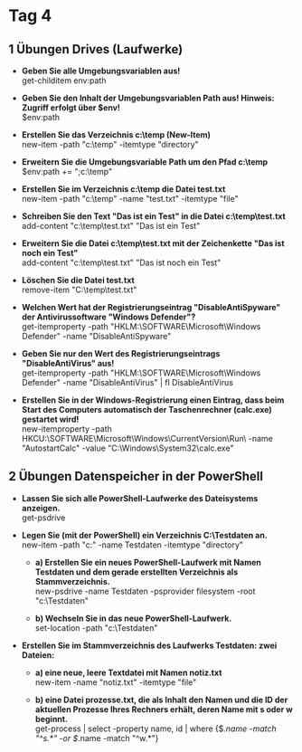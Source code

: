 # Tag 4

## 1 Übungen Drives (Laufwerke)

- **Geben Sie alle Umgebungsvariablen aus!**  
get-childitem env:path

- **Geben Sie den Inhalt der Umgebungsvariablen Path aus! Hinweis: Zugriff erfolgt über $env!**  
$env:path

- **Erstellen Sie das Verzeichnis c:\temp (New-Item)**    
new-item -path "c:\temp" -itemtype "directory"

- **Erweitern Sie die Umgebungsvariable Path um den Pfad c:\temp**  
$env:path += ";c:\temp"

- **Erstellen Sie im Verzeichnis c:\temp die Datei test.txt**  
new-item -path "c:\temp\" -name "test.txt" -itemtype "file"

- **Schreiben Sie den Text "Das ist ein Test" in die Datei c:\temp\test.txt**  
add-content "c:\temp\test.txt" "Das ist ein Test"

- **Erweitern Sie die Datei c:\temp\test.txt mit der Zeichenkette "Das ist noch ein Test"**  
add-content "c:\temp\test.txt" "Das ist noch ein Test"

- **Löschen Sie die Datei test.txt**  
remove-item "C:\temp\test.txt"

- **Welchen Wert hat der Registrierungseintrag "DisableAntiSpyware" der Antivirussoftware "Windows Defender"?**  
get-itemproperty -path "HKLM:\SOFTWARE\Microsoft\Windows Defender" -name "DisableAntiSpyware"

- **Geben Sie nur den Wert des Registrierungseintrags "DisableAntiVirus" aus!**  
get-itemproperty -path "HKLM:\SOFTWARE\Microsoft\Windows Defender" -name "DisableAntiVirus" | fl DisableAntiVirus

- **Erstellen Sie in der Windows-Registrierung einen Eintrag, dass beim Start des Computers automatisch der Taschenrechner (calc.exe) gestartet wird!**  
new-itemproperty -path HKCU:\SOFTWARE\Microsoft\Windows\CurrentVersion\Run\ -name "AutostartCalc" -value "C:\Windows\System32\calc.exe"

## 2 Übungen Datenspeicher in der PowerShell

- **Lassen Sie sich alle PowerShell-Laufwerke des Dateisystems anzeigen.**  
get-psdrive

- **Legen Sie (mit der PowerShell) ein Verzeichnis C:\Testdaten an.**  
new-item -path "c:\" -name Testdaten -itemtype "directory"

  - **a) Erstellen Sie ein neues PowerShell-Laufwerk mit Namen Testdaten und dem gerade erstellten Verzeichnis als Stammverzeichnis.**  
  new-psdrive -name Testdaten -psprovider filesystem -root "c:\Testdaten"

  - **b) Wechseln Sie in das neue PowerShell-Laufwerk.**  
  set-location -path "c:\Testdaten"

- **Erstellen Sie im Stammverzeichnis des Laufwerks Testdaten: zwei Dateien:**  

  - **a) eine neue, leere Textdatei mit Namen notiz.txt**  
  new-item -name "notiz.txt" -itemtype "file"

  - **b) eine Datei prozesse.txt, die als Inhalt den Namen und die ID der aktuellen Prozesse Ihres Rechners erhält, deren Name mit s oder w beginnt.**  
  get-process | select -property name, id | where {$_.name -match "^s.*" -or $_.name -match "^w.*"}